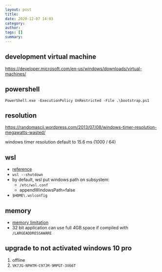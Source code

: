 ```yaml
---
layout: post
title: 
date: 2020-12-07 14:03
category: 
author: 
tags: []
summary: 
---
```


## development virtual machine

https://developer.microsoft.com/en-us/windows/downloads/virtual-machines/

## powershell

`PowerShell.exe -ExecutionPolicy UnRestricted -File .\bootstrap.ps1`

## resolution

https://randomascii.wordpress.com/2013/07/08/windows-timer-resolution-megawatts-wasted/

windows timer resolution default to 15.6 ms 
(1000 / 64)

## wsl

* [reference](https://docs.microsoft.com/en-us/windows/wsl/wsl-config)
* `wsl --shutdown`
* by default, wsl put windows path on subsystem:
  * `/etc/wsl.conf`
  * appendWindowsPath=false
* `$HOME\.wslconfig`

## memory

* [memory limitation](https://docs.microsoft.com/en-us/windows/win32/memory/memory-limits-for-windows-releases?redirectedfrom=MSDN)
* 32 bit application can use full 4GB space if compiled with `/LARGEADDRESSAWARE`

## upgrade to not activated windows 10 pro

1. offline 
2. `VK7JG-NPHTM-C97JM-9MPGT-3V66T`
